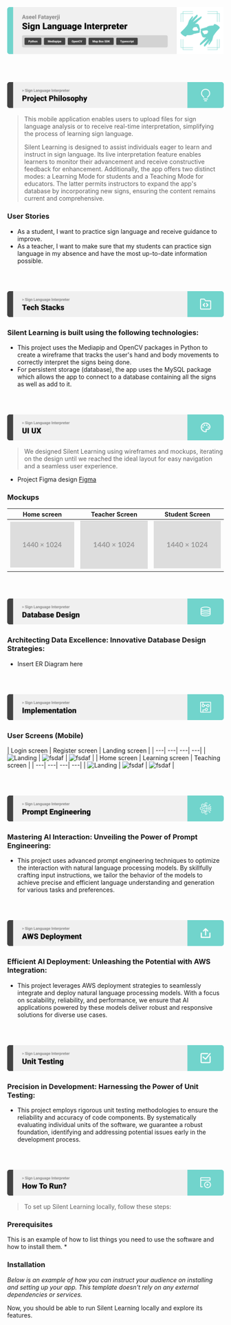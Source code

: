 <img src="./readme/title1.svg"/>

<br><br>

<!-- project philosophy -->
<img src="./readme/title2.svg"/>

>This mobile application enables users to upload files for sign language analysis or to receive real-time interpretation, simplifying the process of learning sign language.
>
> Silent Learning is designed to assist individuals eager to learn and instruct in sign language. Its live interpretation feature enables learners to monitor their advancement and receive constructive feedback for enhancement. Additionally, the app offers two distinct modes: a Learning Mode for students and a Teaching Mode for educators. The latter permits instructors to expand the app's database by incorporating new signs, ensuring the content remains current and comprehensive.

### User Stories
- As a student, I want to practice sign language and receive guidance to improve.
- As a teacher, I want to make sure that my students can practice sign language in my absence and have the most up-to-date information possible.

<br><br>
<!-- Tech stack -->
<img src="./readme/title3.svg"/>

###  Silent Learning is built using the following technologies:

- This project uses the Mediapip and OpenCV packages in Python to create a wireframe that tracks the user's hand and body movements to correctly interpret the signs being done.
- For persistent storage (database), the app uses the MySQL package which allows the app to connect to a database containing all the signs as well as add to it.

<br><br>
<!-- UI UX -->
<img src="./readme/title4.svg"/>


> We designed Silent Learning using wireframes and mockups, iterating on the design until we reached the ideal layout for easy navigation and a seamless user experience.

- Project Figma design [Figma](https://www.figma.com/file/xcOANpKdHBofpmiJXo8pvz/Silent-Learning?type=design&node-id=0-1&mode=design&t=8ozsZ9HivkYXuGxC-0)


### Mockups
| Home screen  | Teacher Screen | Student Screen |
| ---| ---| ---|
| ![Landing](./readme/demo/1440x1024.png) | ![fsdaf](./readme/demo/1440x1024.png) | ![fsdaf](./readme/demo/1440x1024.png) |

<br><br>

<!-- Database Design -->
<img src="./readme/title5.svg"/>

###  Architecting Data Excellence: Innovative Database Design Strategies:

- Insert ER Diagram here


<br><br>


<!-- Implementation -->
<img src="./readme/title6.svg"/>


### User Screens (Mobile)
| Login screen  | Register screen | Landing screen |
| ---| ---| ---| ---|
| ![Landing](https://placehold.co/900x1600) | ![fsdaf](https://placehold.co/900x1600) | ![fsdaf](https://placehold.co/900x1600) |
| Home screen  | Learning screen | Teaching screen |
| ---| ---| ---| ---|
| ![Landing](https://placehold.co/900x1600) | ![fsdaf](https://placehold.co/900x1600) | ![fsdaf](https://placehold.co/900x1600) |


<br><br>


<!-- Prompt Engineering -->
<img src="./readme/title7.svg"/>

###  Mastering AI Interaction: Unveiling the Power of Prompt Engineering:

- This project uses advanced prompt engineering techniques to optimize the interaction with natural language processing models. By skillfully crafting input instructions, we tailor the behavior of the models to achieve precise and efficient language understanding and generation for various tasks and preferences.

<br><br>

<!-- AWS Deployment -->
<img src="./readme/title8.svg"/>

###  Efficient AI Deployment: Unleashing the Potential with AWS Integration:

- This project leverages AWS deployment strategies to seamlessly integrate and deploy natural language processing models. With a focus on scalability, reliability, and performance, we ensure that AI applications powered by these models deliver robust and responsive solutions for diverse use cases.

<br><br>

<!-- Unit Testing -->
<img src="./readme/title9.svg"/>

###  Precision in Development: Harnessing the Power of Unit Testing:

- This project employs rigorous unit testing methodologies to ensure the reliability and accuracy of code components. By systematically evaluating individual units of the software, we guarantee a robust foundation, identifying and addressing potential issues early in the development process.

<br><br>


<!-- How to run -->
<img src="./readme/title10.svg"/>

> To set up Silent Learning locally, follow these steps:

### Prerequisites

This is an example of how to list things you need to use the software and how to install them.
* 

### Installation

_Below is an example of how you can instruct your audience on installing and setting up your app. This template doesn't rely on any external dependencies or services._


Now, you should be able to run Silent Learning locally and explore its features.
